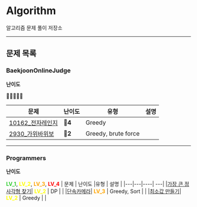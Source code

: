 # Algorithm
알고리즘 문제 풀이 저장소

----
## 문제 목록

### BaekjoonOnlineJudge
**난이도**

💎🔴🥇🥈🥉

| 문제 | 난이도 |유형 | 설명 |
|---|---|----| ---|
|[10162_전자레인지](https://github.com/halucinor/Algorithm/blob/main/BOJ/%5BBOJ%5D10162_%EC%A0%84%EC%9E%90%EB%A0%88%EC%9D%B8%EC%A7%80.cpp)|**🥉4** | Greedy | |
|[2930_가위바위보](https://github.com/halucinor/Algorithm/blob/main/BOJ/%5BBOJ%5D2930_%EA%B0%80%EC%9C%84%EB%B0%94%EC%9C%84%EB%B3%B4.cpp)| **🥉2** | Greedy, brute force | |

---
### Programmers

**난이도**

<span style="color:LimeGreen">**LV_1**</span>,
<span style="color:yellow">**LV_2**</span>, 
<span style="color:orange">**LV_3**</span>,
<span style="color:red">**LV_4**</span>
| 문제 | 난이도 |유형 | 설명 |
|---|---|----| ---|
|[가장 큰 정사각형 찾기](https://github.com/halucinor/Algorithm/blob/main/Programmers/%5Bprogrammers%5D%EA%B0%80%EC%9E%A5%ED%81%B0%EC%A0%95%EC%82%AC%EA%B0%81%ED%98%95%EC%B0%BE%EA%B8%B0.cpp)| <span style="color:yellow">**LV_2**</span> | DP | |
|[단속카메라](https://github.com/halucinor/Algorithm/blob/main/Programmers/%5Bprogrammers%5D%EB%8B%A8%EC%86%8D%EC%B9%B4%EB%A9%94%EB%9D%BC.cpp)| <span style="color:orange">**LV_3**</span> | Greedy, Sort | |
|[최소값 만들기](https://github.com/halucinor/Algorithm/blob/main/Programmers/%5Bprogrammers%5D%EC%B5%9C%EC%86%8C%EA%B0%92_%EB%A7%8C%EB%93%A4%EA%B8%B0.cpp)| <span style="color:yellow">**LV_2**</span> | Greedy | |